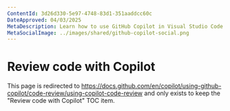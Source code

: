 ```yaml
---
ContentId: 3d26d330-5e97-4748-83d1-351aaddcc60c
DateApproved: 04/03/2025
MetaDescription: Learn how to use GitHub Copilot in Visual Studio Code to review code.
MetaSocialImage: ../images/shared/github-copilot-social.png
---
```

# Review code with Copilot

This page is redirected to <https://docs.github.com/en/copilot/using-github-copilot/code-review/using-copilot-code-review> and only exists to keep the "Review code with Copilot" TOC item.
